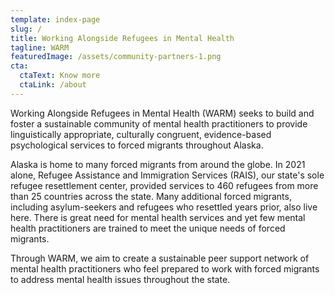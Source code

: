 ```yaml
---
template: index-page
slug: /
title: Working Alongside Refugees in Mental Health
tagline: WARM
featuredImage: /assets/community-partners-1.png
cta:
  ctaText: Know more
  ctaLink: /about
---
```

Working Alongside Refugees in Mental Health (WARM) seeks to build and foster a sustainable community of mental health practitioners to provide linguistically appropriate, culturally congruent, evidence-based psychological services to forced migrants throughout Alaska. 

Alaska is home to many forced migrants from around the globe. In 2021 alone, Refugee Assistance and Immigration Services (RAIS), our state's sole refugee resettlement center, provided services to 460 refugees from more than 25 countries across the state. Many additional forced migrants, including asylum-seekers and refugees who resettled years prior, also live here.  There is great need for mental health services and yet few mental health practitioners are trained to meet the unique needs of forced migrants.

Through WARM, we aim to create a sustainable peer support network of mental health practitioners who feel prepared to work with forced migrants to address mental health issues throughout the state. 

